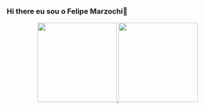 ### Hi there eu sou o Felipe Marzochi👋






<div align="center">
  <a href="https://github.com/Fmarzochi"> 
  <img height="180em" src="https://github-readme-stats.vercel.app/api?username=Fmarzochi&show_icons=true&theme=dracula&include_all_commits=true&count_private=true"/>
  <img height="180em" src="https://github-readme-stats.vercel.app/api/top-langs/?username=Fmarzochi&layout=compact&langs_count=7&theme=dark"/>
